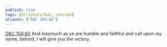```yaml
---
publish: true
tags: [Scripture/DaC, noGraph]
aliases: ["D&C 104:82"]
---
```

[D&C 104:82](https://churchofjesuschrist.org/study/scriptures/dc-testament/dc/104?lang=eng&id=p82#p82) And inasmuch as ye are humble and faithful and call upon my name, behold, I will give you the victory.
